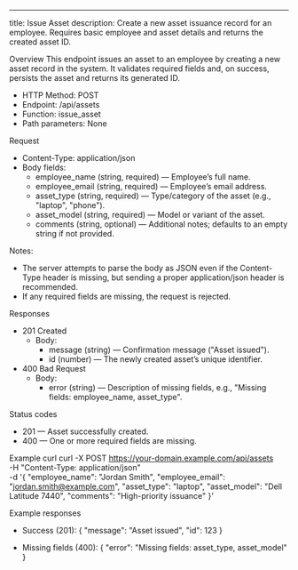 ---
title: Issue Asset
description: Create a new asset issuance record for an employee. Requires basic employee and asset details and returns the created asset ID.

Overview
This endpoint issues an asset to an employee by creating a new asset record in the system. It validates required fields and, on success, persists the asset and returns its generated ID.

- HTTP Method: POST
- Endpoint: /api/assets
- Function: issue_asset
- Path parameters: None

Request
- Content-Type: application/json
- Body fields:
  - employee_name (string, required) — Employee’s full name.
  - employee_email (string, required) — Employee’s email address.
  - asset_type (string, required) — Type/category of the asset (e.g., "laptop", "phone").
  - asset_model (string, required) — Model or variant of the asset.
  - comments (string, optional) — Additional notes; defaults to an empty string if not provided.

Notes:
- The server attempts to parse the body as JSON even if the Content-Type header is missing, but sending a proper application/json header is recommended.
- If any required fields are missing, the request is rejected.

Responses
- 201 Created
  - Body:
    - message (string) — Confirmation message ("Asset issued").
    - id (number) — The newly created asset’s unique identifier.
- 400 Bad Request
  - Body:
    - error (string) — Description of missing fields, e.g., "Missing fields: employee_name, asset_type".

Status codes
- 201 — Asset successfully created.
- 400 — One or more required fields are missing.

Example curl
    curl -X POST https://your-domain.example.com/api/assets \
      -H "Content-Type: application/json" \
      -d '{
        "employee_name": "Jordan Smith",
        "employee_email": "jordan.smith@example.com",
        "asset_type": "laptop",
        "asset_model": "Dell Latitude 7440",
        "comments": "High-priority issuance"
      }'

Example responses
- Success (201):
  {
    "message": "Asset issued",
    "id": 123
  }

- Missing fields (400):
  {
    "error": "Missing fields: asset_type, asset_model"
  }